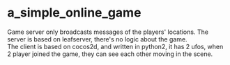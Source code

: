 # a_simple_online_game

Game server only broadcasts messages of the players' locations. The server is based on leafserver, there's no logic about the game.  
The client is based on cocos2d, and written in python2, it has 2 ufos, when 2 player joined the game, they can see each other moving in the scene.  